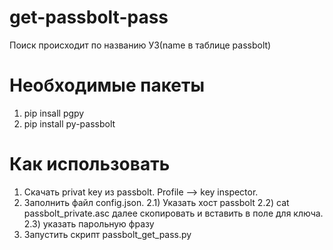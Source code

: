 # get-passbolt-pass

Поиск происходит по названию УЗ(name в таблице passbolt)

# Необходимые пакеты

1) pip insall pgpy
2) pip install py-passbolt

# Как использовать

1) Скачать privat key из passbolt. Profile --> key inspector.
2) Заполнить файл config.json.
2.1) Указать хост passbolt
2.2) cat passbolt_private.asc далее скопировать и вставить в поле для ключа.
2.3) указать парольную фразу
3) Запустить скрипт passbolt_get_pass.py



